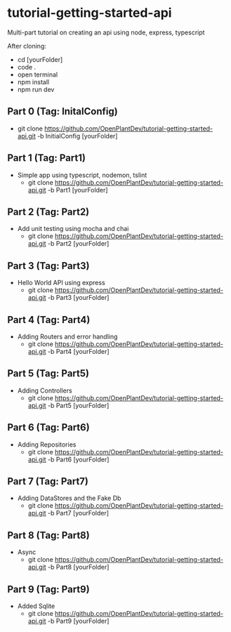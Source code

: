 # tutorial-getting-started-api
Multi-part tutorial on creating an api using node, express, typescript

After cloning:
  * cd [yourFolder]
  * code .
  * open terminal
  * npm install
  * npm run dev

## Part 0 (Tag: InitalConfig)
  * git clone https://github.com/OpenPlantDev/tutorial-getting-started-api.git -b InitialConfig [yourFolder]
## Part 1 (Tag: Part1)
  * Simple app using typescript, nodemon, tslint
    * git clone https://github.com/OpenPlantDev/tutorial-getting-started-api.git -b Part1 [yourFolder]
## Part 2 (Tag: Part2)
  * Add unit testing using mocha and chai
    * git clone https://github.com/OpenPlantDev/tutorial-getting-started-api.git -b Part2 [yourFolder]
## Part 3 (Tag: Part3)
  * Hello World API using express
    * git clone https://github.com/OpenPlantDev/tutorial-getting-started-api.git -b Part3 [yourFolder]
## Part 4 (Tag: Part4)
  * Adding Routers and error handling
    * git clone https://github.com/OpenPlantDev/tutorial-getting-started-api.git -b Part4 [yourFolder]
## Part 5 (Tag: Part5)
  * Adding Controllers
    * git clone https://github.com/OpenPlantDev/tutorial-getting-started-api.git -b Part5 [yourFolder]
## Part 6 (Tag: Part6)
  * Adding Repositories
    * git clone https://github.com/OpenPlantDev/tutorial-getting-started-api.git -b Part6 [yourFolder]
## Part 7 (Tag: Part7)
  * Adding DataStores and the Fake Db
    * git clone https://github.com/OpenPlantDev/tutorial-getting-started-api.git -b Part7 [yourFolder]
## Part 8 (Tag: Part8)
  * Async
    * git clone https://github.com/OpenPlantDev/tutorial-getting-started-api.git -b Part8 [yourFolder]
## Part 9 (Tag: Part9)
  * Added Sqlite
    * git clone https://github.com/OpenPlantDev/tutorial-getting-started-api.git -b Part9 [yourFolder]
